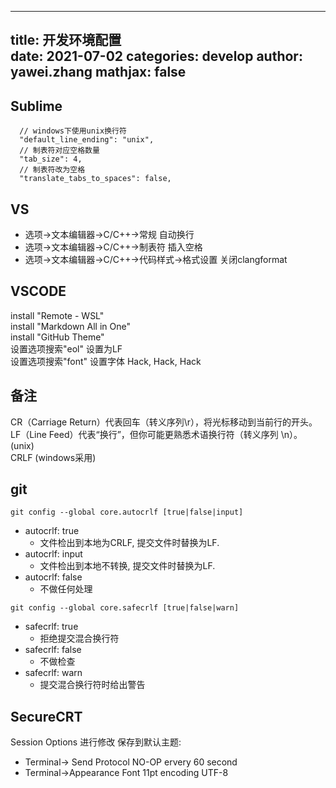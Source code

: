 
---
title: 开发环境配置     
date: 2021-07-02
categories: develop 
author: yawei.zhang 
mathjax: false
---

## Sublime   
```
  // windows下使用unix换行符  
  "default_line_ending": "unix",
  // 制表符对应空格数量  
  "tab_size": 4,
  // 制表符改为空格  
  "translate_tabs_to_spaces": false,
```


## VS
* 选项->文本编辑器->C/C++->常规   自动换行  
* 选项->文本编辑器->C/C++->制表符  插入空格  
* 选项->文本编辑器->C/C++->代码样式->格式设置  关闭clangformat  


## VSCODE
install "Remote - WSL"  
install "Markdown All in One"   
install "GitHub Theme"  
设置选项搜索"eol" 设置为LF  
设置选项搜索"font" 设置字体 Hack, Hack, Hack  

## 备注   
CR（Carriage Return）代表回车（转义序列\r），将光标移动到当前行的开头。  
LF（Line Feed）代表“换行”，但你可能更熟悉术语换行符（转义序列 \n）。 (unix)  
CRLF (windows采用)   


## git   
```git config --global core.autocrlf [true|false|input]```   
* autocrlf: true  
  * 文件检出到本地为CRLF, 提交文件时替换为LF.  
* autocrlf: input    
  * 文件检出到本地不转换, 提交文件时替换为LF.  
* autocrlf: false  
  * 不做任何处理   

```git config --global core.safecrlf [true|false|warn]```  
* safecrlf: true  
  * 拒绝提交混合换行符  
* safecrlf: false
  * 不做检查   
* safecrlf: warn
  * 提交混合换行符时给出警告     

## SecureCRT   
Session Options 进行修改  保存到默认主题:   

* Terminal-> Send Protocol NO-OP  ervery 60 second   
* Terminal->Appearance Font 11pt   encoding UTF-8   
